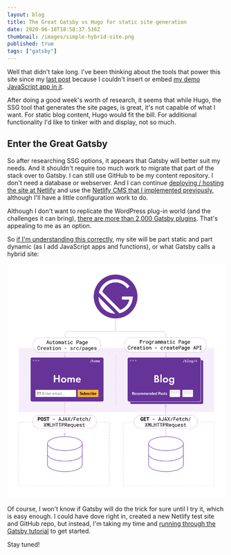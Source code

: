 ```yaml
---
layout: blog
title: The Great Gatsby vs Hugo for static site generation
date: 2020-06-18T18:58:37.536Z
thumbnail: /images/simple-hybrid-site.png
published: true
tags: ["gatsby"]
---
```

Well that didn't take long. I've been thinking about the tools that power this site since my [last post](https://www.kctofel.com/post/2020-06-06-getting-javascript-y-with-apis-even-if-its-hard-to-secure-the-keys/) because I couldn't insert or embed [my demo JavaScript app in it](https://java-script-seven.now.sh/). 

After doing a good week's worth of research, it seems that while Hugo, the SSG tool that generates the site pages, is great, it's not capable of what I want. For static blog content, Hugo would fit the bill. For additional functionality I'd like to tinker with and display, not so much.

## Enter the Great Gatsby

So after researching SSG options, it appears that Gatsby will better suit my needs. And it shouldn't require too much work to migrate that part of the stack over to Gatsby. I can still use GitHub to be my content repository. I don't need a database or webserver. And I can continue [deploying / hosting the site at Netlify](https://www.gatsbyjs.org/docs/deploying-to-netlify/) and use the [Netlify CMS that I implemented previously](https://www.kctofel.com/post/2020-05-30-test-post/), although I'll have a little configuration work to do.

Although I don't want to replicate the WordPress plug-in world (and the challenges it can bring), [there are more than 2,000 Gatsby plugins](https://www.gatsbyjs.org/plugins/). That's appealing to me as an option.

So [if I'm understanding this correctly](https://www.gatsbyjs.org/docs/adding-app-and-website-functionality/), my site will be part static and part dynamic (as I add JavaScript apps and functions), or what Gatsby calls a hybrid site:

![Gatsby Simply Hybrid Site](../src/images/simple-hybrid-site.png "Gatsby Simply Hybrid Site")

Of course, I won't know if Gatsby will do the trick for sure until I try it, which is easy enough. I could have dove right in, created a new Netlify test site and GitHub repo, but instead, I'm taking my time and [running through the Gatsby tutorial](https://www.gatsbyjs.org/tutorial/) to get started. 

Stay tuned!